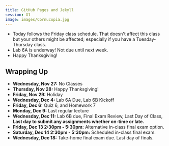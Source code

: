 ```yaml
---
title: GitHub Pages and Jekyll
session: X1
image: images/Cornucopia.jpg
---
```

* Today follows the Friday class schedule. That doesn't affect this class but your others might be affected; especially if you have a Tuesday-Thursday class.
* Lab 6A is underway! Not due until next week.
* Happy Thanksgiving!

## Wrapping Up
* **Wednesday, Nov 27:** No Classes
* **Thursday, Nov 28:** Happy Thanksgiving!
* **Friday, Nov 29:** Holiday
* **Wednesday, Dec 4:** Lab 6A Due, Lab 6B Kickoff
* **Friday, Dec 6:** Quiz 6, and Homework 7
* **Monday, Dec 9:** Last regular lecture
* **Wednesday, Dec 11:** Lab 6B due, Final Exam Review, Last Day of Class, **Last day to submit any assignments whether on-time or late.**
* **Friday, Dec 13 2:30pm - 5:30pm:** Alternative in-class final exam option.
* **Saturday, Dec 14 2:30pm - 5:30pm:** Scheduled in-class final exam.
* **Wednesday, Dec 18:** Take-home final exam due. Last day of finals.